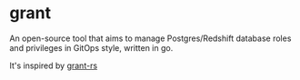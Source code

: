 # grant
An open-source tool that aims to manage Postgres/Redshift database roles and privileges in GitOps style, written in go.

It's inspired by [grant-rs](https://github.com/duyet/grant-rs)
